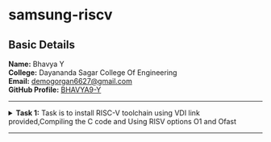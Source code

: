 # samsung-riscv
<h2>Basic Details</h2>
<b>Name:</b> Bhavya Y
<br>
<b>College:</b> Dayananda Sagar College Of Engineering
<br>
<b>Email:</b> <a href="demogorgan6627@gmail.com">demogorgan6627@gmail.com</a>
<br>
<b>GitHub Profile:</b> <a href="https://github.com/BHAVYA9-Y">BHAVYA9-Y</a>
<hr>
<!-- Task 1 -->
    <details>
      <p><summary>
      <b>Task 1:</b> Task is to install RISC-V toolchain using VDI link provided,Compiling the C code and Using RISV options O1 and Ofast
    </summary></p>
    <b>1. Install Ubuntu 18.04 LTS(beaver) on Oracle Virtual Machine Box and open VDI file provided</b>
    <br><br>
    <img src="https://github.com/BHAVYA9-Y/samsung-riscv/blob/main/Task%201/created%20virtual%20machine.jpg"  alt=Virtual Machine>
    <br><br>
    <b>2. Compiling C code </b>
    <br><br>
    <pre><code>
    cd
    gedit sum1ton.c
    gcc sum1ton.c
    ./a.out</code></pre>
    <br>
    <img src="https://github.com/BHAVYA9-Y/samsung-riscv/blob/main/Task%201/example%201.jpg" alt=C code>
    <br><br>
    <img src="https://github.com/BHAVYA9-Y/samsung-riscv/blob/main/Task%201/c%20code%20compilation.jpg"       alt=commands for c compilation>
    <br><br>
    <b>3. Object Dump and O1 & Ofast Output</b>
    <br><br>
    <pre><code>
    cat sum1ton.c
    riscv64-unknown-elf-gcc -O1 -mabi=lp64 -march=rv64i -o sum1ton.o sum1ton.c
    ls -ltr sum1ton.o
    </code></pre>
    <br>
    <img src="https://github.com/BHAVYA9-Y/samsung-riscv/blob/main/Task%201/command%20for%20options1%20and%20fast.jpg"    alt=Commands >
    <br><br>
    <pre><code>riscv64-unknown-elf-objdump -d sum1ton.o |less </code></pre>
    <br>
    <img src="https://github.com/BHAVYA9-Y/samsung-riscv/blob/main/Task%201/command%20objdump.jpg"  alt=Object dump>
      <br><br>
      <b>For O1: The number of instructions were 15.</b><br><br>
    <img src="https://github.com/BHAVYA9-Y/samsung-riscv/blob/main/Task%201/o1%20output.jpg"  alt=O1 output>
    <br><br>
    <pre><code>riscv64-unknown-elf-gcc -Ofast -mabi=lp64 -march=rv64i -o sum1ton.o sum1ton.c</code></pre>
    <br>
      <b>For Ofast: the number of instructions were 12.</b><br><br>
    <img src="https://github.com/BHAVYA9-Y/samsung-riscv/blob/main/Task%201/ofast%20output.jpg"  alt=Ofast output>
    <br><br>
    </details>
<hr>
<!-- End of Task 1-->

